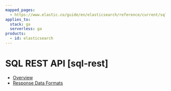 ```yaml
---
mapped_pages:
  - https://www.elastic.co/guide/en/elasticsearch/reference/current/sql-rest.html
applies_to:
  stack: ga
  serverless: ga
products:
  - id: elasticsearch
---
```


# SQL REST API [sql-rest]

* [Overview](sql-rest-overview.md)
* [Response Data Formats](sql-rest-format.md)








